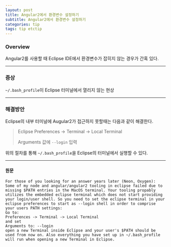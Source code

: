 ```yaml
---
layout: post
title: Angular2에서 환경변수 설정하기
subtitle: Angular2에서 환경변수 설정하기
categories: tip
tags: tip etctip
---
```


### Overview

Angular2를 사용할 때 Eclipse IDE에서 환경변수가 잡히지 않는 경우가 간혹 있다.

***

### 증상

`~/.bash_profile`이 Eclipse 터미널에서 열리지 않는 현상

***

### 해결방안

Eclipse의 내부 터미널에 Augular2가 접근하지 못할때는 다음과 같이 해결한다.

> Eclipse Preferences -> Terminal -> Local Terminal
>
> Arguments 값에 `--login` 입력

위의 절차를 통해 `~/.bash_profile`을 Eclipse의 터미널에서 실행할 수 있다.

***

#### 원문

```
For those of you looking for an answer years later (Neon, Oxygen):
Some of my node and angular/angular2 tooling in eclipse failed due to missing $PATH entries in the MacOS terminal. Your tooling propably utilizes the embedded eclipse terminal which does not start providing your login/user shell. So you need to set the eclipse terminal in your eclipse preferences to start as --login shell in order to comprise your users PATH settings:
Go to:
Preferences -> Terminal -> Local Terminal
and set
Arguments to: --login
open a new Terminal inside Eclipse and your user's $PATH should be used from now on. Also everything you have set up in ~/.bash_profile will run when opening a new Terminal in Eclipse.
```